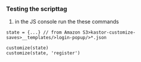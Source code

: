 ### Testing the scripttag

1. in the JS console run the these commands

```
state = {...} // from Amazon S3>kastor-customize-saves>__templates/>login-popup/>*.json

customize(state)
customize(state, 'register')
```
